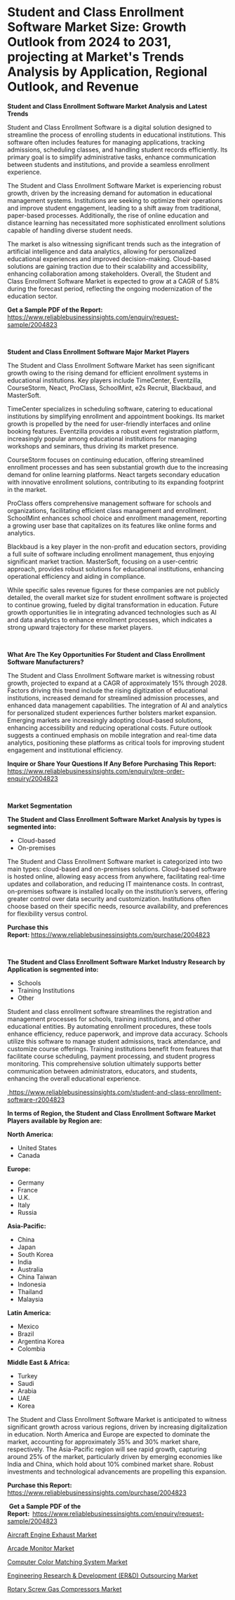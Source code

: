 <p><h1>Student and Class Enrollment Software Market Size: Growth Outlook from 2024 to 2031, projecting at Market's Trends Analysis by Application, Regional Outlook, and Revenue</h1></p><p><strong>Student and Class Enrollment Software Market Analysis and Latest Trends</strong></p>
<p><p>Student and Class Enrollment Software is a digital solution designed to streamline the process of enrolling students in educational institutions. This software often includes features for managing applications, tracking admissions, scheduling classes, and handling student records efficiently. Its primary goal is to simplify administrative tasks, enhance communication between students and institutions, and provide a seamless enrollment experience.</p><p>The Student and Class Enrollment Software Market is experiencing robust growth, driven by the increasing demand for automation in educational management systems. Institutions are seeking to optimize their operations and improve student engagement, leading to a shift away from traditional, paper-based processes. Additionally, the rise of online education and distance learning has necessitated more sophisticated enrollment solutions capable of handling diverse student needs.</p><p>The market is also witnessing significant trends such as the integration of artificial intelligence and data analytics, allowing for personalized educational experiences and improved decision-making. Cloud-based solutions are gaining traction due to their scalability and accessibility, enhancing collaboration among stakeholders. Overall, the Student and Class Enrollment Software Market is expected to grow at a CAGR of 5.8% during the forecast period, reflecting the ongoing modernization of the education sector.</p></p>
<p><strong>Get a Sample PDF of the Report:&nbsp;</strong> <a href="https://www.reliablebusinessinsights.com/enquiry/request-sample/2004823?utm_campaign=1138&utm_medium=2&utm_source=Github&utm_content=ia&utm_term=25102024&utm_id=student-and-class-enrollment-software">https://www.reliablebusinessinsights.com/enquiry/request-sample/2004823</a></p>
<p>&nbsp;</p>
<p><strong>Student and Class Enrollment Software Major Market Players</strong></p>
<p><p>The Student and Class Enrollment Software Market has seen significant growth owing to the rising demand for efficient enrollment systems in educational institutions. Key players include TimeCenter, Eventzilla, CourseStorm, Neact, ProClass, SchoolMint, e2s Recruit, Blackbaud, and MasterSoft.</p><p>TimeCenter specializes in scheduling software, catering to educational institutions by simplifying enrollment and appointment bookings. Its market growth is propelled by the need for user-friendly interfaces and online booking features. Eventzilla provides a robust event registration platform, increasingly popular among educational institutions for managing workshops and seminars, thus driving its market presence.</p><p>CourseStorm focuses on continuing education, offering streamlined enrollment processes and has seen substantial growth due to the increasing demand for online learning platforms. Neact targets secondary education with innovative enrollment solutions, contributing to its expanding footprint in the market.</p><p>ProClass offers comprehensive management software for schools and organizations, facilitating efficient class management and enrollment. SchoolMint enhances school choice and enrollment management, reporting a growing user base that capitalizes on its features like online forms and analytics.</p><p>Blackbaud is a key player in the non-profit and education sectors, providing a full suite of software including enrollment management, thus enjoying significant market traction. MasterSoft, focusing on a user-centric approach, provides robust solutions for educational institutions, enhancing operational efficiency and aiding in compliance.</p><p>While specific sales revenue figures for these companies are not publicly detailed, the overall market size for student enrollment software is projected to continue growing, fueled by digital transformation in education. Future growth opportunities lie in integrating advanced technologies such as AI and data analytics to enhance enrollment processes, which indicates a strong upward trajectory for these market players.</p></p>
<p>&nbsp;</p>
<p><strong>What Are The Key Opportunities For Student and Class Enrollment Software Manufacturers?</strong></p>
<p><p>The Student and Class Enrollment Software market is witnessing robust growth, projected to expand at a CAGR of approximately 15% through 2028. Factors driving this trend include the rising digitization of educational institutions, increased demand for streamlined admission processes, and enhanced data management capabilities. The integration of AI and analytics for personalized student experiences further bolsters market expansion. Emerging markets are increasingly adopting cloud-based solutions, enhancing accessibility and reducing operational costs. Future outlook suggests a continued emphasis on mobile integration and real-time data analytics, positioning these platforms as critical tools for improving student engagement and institutional efficiency.</p></p>
<p><strong>Inquire or Share Your Questions If Any Before Purchasing This Report:</strong> <a href="https://www.reliablebusinessinsights.com/enquiry/pre-order-enquiry/2004823?utm_campaign=1138&utm_medium=2&utm_source=Github&utm_content=ia&utm_term=25102024&utm_id=student-and-class-enrollment-software">https://www.reliablebusinessinsights.com/enquiry/pre-order-enquiry/2004823</a></p>
<p>&nbsp;</p>
<p><strong>Market Segmentation</strong></p>
<p><strong>The Student and Class Enrollment Software Market Analysis by types is segmented into:</strong></p>
<p><ul><li>Cloud-based</li><li>On-premises</li></ul></p>
<p><p>The Student and Class Enrollment Software market is categorized into two main types: cloud-based and on-premises solutions. Cloud-based software is hosted online, allowing easy access from anywhere, facilitating real-time updates and collaboration, and reducing IT maintenance costs. In contrast, on-premises software is installed locally on the institution’s servers, offering greater control over data security and customization. Institutions often choose based on their specific needs, resource availability, and preferences for flexibility versus control.</p></p>
<p><strong>Purchase this Report:&nbsp;</strong><a href="https://www.reliablebusinessinsights.com/purchase/2004823?utm_campaign=1138&utm_medium=2&utm_source=Github&utm_content=ia&utm_term=25102024&utm_id=student-and-class-enrollment-software">https://www.reliablebusinessinsights.com/purchase/2004823</a></p>
<p>&nbsp;</p>
<p><strong>The Student and Class Enrollment Software Market Industry Research by Application is segmented into:</strong></p>
<p><ul><li>Schools</li><li>Training Institutions</li><li>Other</li></ul></p>
<p><p>Student and class enrollment software streamlines the registration and management processes for schools, training institutions, and other educational entities. By automating enrollment procedures, these tools enhance efficiency, reduce paperwork, and improve data accuracy. Schools utilize this software to manage student admissions, track attendance, and customize course offerings. Training institutions benefit from features that facilitate course scheduling, payment processing, and student progress monitoring. This comprehensive solution ultimately supports better communication between administrators, educators, and students, enhancing the overall educational experience.</p></p>
<p><a href="https://www.reliablebusinessinsights.com/student-and-class-enrollment-software-r2004823?utm_campaign=1138&utm_medium=2&utm_source=Github&utm_content=ia&utm_term=25102024&utm_id=student-and-class-enrollment-software">&nbsp;https://www.reliablebusinessinsights.com/student-and-class-enrollment-software-r2004823</a></p>
<p><strong>In terms of Region, the Student and Class Enrollment Software Market Players available by Region are:</strong></p>
<p>
    <p> <strong> North America: </strong>
        <ul>
            <li>United States</li>
            <li>Canada</li>
        </ul>
        </p> 
    <p> <strong> Europe: </strong>
        <ul>
            <li>Germany</li>
            <li>France</li>
            <li>U.K.</li>
            <li>Italy</li>
            <li>Russia</li>
        </ul>
        </p> 
    <p> <strong> Asia-Pacific: </strong>
        <ul>
            <li>China</li>
            <li>Japan</li>
            <li>South Korea</li>
            <li>India</li>
            <li>Australia</li>
            <li>China Taiwan</li>
            <li>Indonesia</li>
            <li>Thailand</li>
            <li>Malaysia</li>
        </ul>
        </p> 
    <p> <strong> Latin America: </strong>
        <ul>
            <li>Mexico</li>
            <li>Brazil</li>
            <li>Argentina Korea</li>
            <li>Colombia</li>
        </ul>
        </p> 
    <p> <strong> Middle East & Africa: </strong>
        <ul>
            <li>Turkey</li>
            <li>Saudi</li>
            <li>Arabia</li>
            <li>UAE</li>
            <li>Korea</li>
        </ul>
    </p>
    </p>
<p><p>The Student and Class Enrollment Software Market is anticipated to witness significant growth across various regions, driven by increasing digitalization in education. North America and Europe are expected to dominate the market, accounting for approximately 35% and 30% market share, respectively. The Asia-Pacific region will see rapid growth, capturing around 25% of the market, particularly driven by emerging economies like India and China, which hold about 10% combined market share. Robust investments and technological advancements are propelling this expansion.</p></p>
<p><strong>Purchase this Report: </strong><a href="https://www.reliablebusinessinsights.com/purchase/2004823?utm_campaign=1138&utm_medium=2&utm_source=Github&utm_content=ia&utm_term=25102024&utm_id=student-and-class-enrollment-software">https://www.reliablebusinessinsights.com/purchase/2004823</a></p>
<p>&nbsp;<strong>Get a Sample PDF of the Report:&nbsp;&nbsp;</strong><a href="https://www.reliablebusinessinsights.com/enquiry/request-sample/2004823?utm_campaign=1138&utm_medium=2&utm_source=Github&utm_content=ia&utm_term=25102024&utm_id=student-and-class-enrollment-software">https://www.reliablebusinessinsights.com/enquiry/request-sample/2004823</a></p>
<p><strong></strong></p>
<p><p><a href="https://www.linkedin.com/pulse/aircraft-engine-exhaust-market-shifts-strategic-analysis-2024-2031-ifs2e?utm_campaign=1138&utm_medium=2&utm_source=Github&utm_content=ia&utm_term=25102024&utm_id=student-and-class-enrollment-software">Aircraft Engine Exhaust Market</a></p><p><a href="https://issuu.com/reportprime-2/docs/arcade-monitor-market-size-2030.ppt_addb826d2ae3be?utm_campaign=1138&utm_medium=2&utm_source=Github&utm_content=ia&utm_term=25102024&utm_id=student-and-class-enrollment-software">Arcade Monitor Market</a></p><p><a href="https://issuu.com/reportprime-2/docs/computer-color-matching-system-mark_6c02ef3b6137e8?utm_campaign=1138&utm_medium=2&utm_source=Github&utm_content=ia&utm_term=25102024&utm_id=student-and-class-enrollment-software">Computer Color Matching System Market</a></p><p><a href="https://github.com/mynearvphamillwd7/Market-Research-Report-List-1/blob/main/engineering-research-development-erd-outsourcing-market.md?utm_campaign=1138&utm_medium=2&utm_source=Github&utm_content=ia&utm_term=25102024&utm_id=student-and-class-enrollment-software">Engineering Research & Development (ER&D) Outsourcing Market</a></p><p><a href="https://www.linkedin.com/pulse/rotary-screw-gas-compressors-market-evolution-future-outlook-prone?utm_campaign=1138&utm_medium=2&utm_source=Github&utm_content=ia&utm_term=25102024&utm_id=student-and-class-enrollment-software">Rotary Screw Gas Compressors Market</a></p></p>